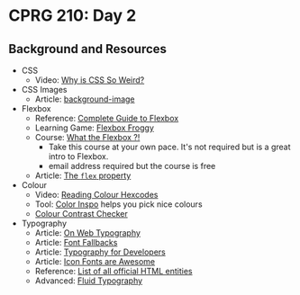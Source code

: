 # CPRG 210: Day 2
## Background and Resources
- CSS
  - Video: [Why is CSS So Weird?](https://www.youtube.com/watch?v=aHUtMbJw8iA)
- CSS Images
  - Article: [background-image](https://css-tricks.com/almanac/properties/b/background-image/)
- Flexbox
  - Reference: [Complete Guide to Flexbox](https://css-tricks.com/snippets/css/a-guide-to-flexbox/)
  - Learning Game: [Flexbox Froggy](https://flexboxfroggy.com/)
  - Course: [What the Flexbox ?!](https://flexbox.io/)
    - Take this course at your own pace. It's not required but is a great intro to Flexbox.
    - email address required but the course is free
  - Article: [The `flex` property](https://css-tricks.com/almanac/properties/f/flex/)
- Colour
  - Video: [Reading Colour Hexcodes](https://www.youtube.com/watch?v=eqZqx6lRPe0)
  - Tool: [Color Inspo](https://colorsinspo.com/) helps you pick nice colours
  - [Colour Contrast Checker](https://contrast-ratio.com/)
- Typography
  - Article: [On Web Typography](https://alistapart.com/article/on-web-typography/)
  - Article: [Font Fallbacks](https://css-tricks.com/css-basics-fallback-font-stacks-robust-web-typography/)
  - Article: [Typography for Developers](https://css-tricks.com/typography-for-developers/)
  - Article: [Icon Fonts are Awesome](https://css-tricks.com/examples/IconFont/)
  - Reference: [List of all official HTML entities](https://html.spec.whatwg.org/multipage/)
  - Advanced: [Fluid Typography](https://css-tricks.com/snippets/css/fluid-typography/)
